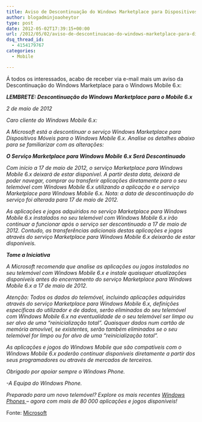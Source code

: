 ```yaml
---
title: Aviso de Descontinu​ação do Windows Marketplac​e para Dispositiv​os Móveis 6.x
author: blogadminjoaoheytor
type: post
date: 2012-05-02T17:39:15+00:00
url: /2012/05/02/aviso-de-descontinu​acao-do-windows-marketplac​e-para-dispositiv​os-moveis-6-x/
dsq_thread_id:
  - 4154179767
categories:
  - Mobile

---
```

Á todos os interessados, acabo de receber via e-mail mais um aviso da Descontinuação do Windows Marketplace para o Windows Mobile 6.x:

**_LEMBRETE: Descontinuação do Windows Marketplace para o Mobile 6.x_**

_2 de maio de 2012_

_Caro cliente do Windows Mobile 6.x:_

_A Microsoft está a descontinuar o serviço Windows Marketplace para Dispositivos Móveis para o Windows Mobile 6.x. Analise os detalhes abaixo para se familiarizar com as alterações:_

**_O Serviço Marketplace para Windows Mobile 6.x Será Descontinuado_**

_Com início a 17 de maio de 2012, o serviço Marketplace para Windows Mobile 6.x deixará de estar disponível. A partir desta data, deixará de poder navegar, comprar ou transferir aplicações diretamente para o seu telemóvel com Windows Mobile 6.x utilizando a aplicação e o serviço Marketplace para Windows Mobile 6.x. Nota: a data de descontinuação do serviço foi alterada para 17 de maio de 2012._

_As aplicações e jogos adquiridos no serviço Marketplace para Windows Mobile 6.x instalados no seu telemóvel com Windows Mobile 6.x irão continuar a funcionar após o serviço ser descontinuado a 17 de maio de 2012. Contudo, as transferências adicionais destas aplicações e jogos através do serviço Marketplace para Windows Mobile 6.x deixarão de estar disponíveis._

**_Tome a Iniciativa_**

_A Microsoft recomenda que analise as aplicações ou jogos instalados no seu telemóvel com Windows Mobile 6.x e instale quaisquer atualizações disponíveis antes do encerramento do serviço Marketplace para Windows Mobile 6.x a 17 de maio de 2012._

_Atenção: Todos os dados do telemóvel, incluindo aplicações adquiridas através do serviço Marketplace para Windows Mobile 6.x, definições específicas do utilizador e de dados, serão eliminados do seu telemóvel com Windows Mobile 6.x na eventualidade de o seu telemóvel ser limpo ou ser alvo de uma &#8220;reinicialização total&#8221;. Quaisquer dados num cartão de memória amovível, se existentes, serão também eliminados se o seu telemóvel for limpo ou for alvo de uma &#8220;reinicialização total&#8221;._

_As aplicações e jogos do Windows Mobile que são compatíveis com o Windows Mobile 6.x poderão continuar disponíveis diretamente a partir dos seus programadores ou através de mercados de terceiros._

_Obrigado por apoiar sempre o Windows Phone._

_-A Equipa do Windows Phone._

_Preparado para um novo telemóvel? Explore os mais recentes <a href="http://click.email.microsoftemail.com/?qs=e9fcbbab98851722fcdbf4253dd7cd9c30eb2552c04b77ed718b7a3d7ff32e41183f367901fb897c" target="_blank">Windows Phones </a>– agora com mais de 80 000 aplicações e jogos disponíveis!_

Fonte: <a href="http://www.microsoft.com.br" target="_blank">Microsoft</a>